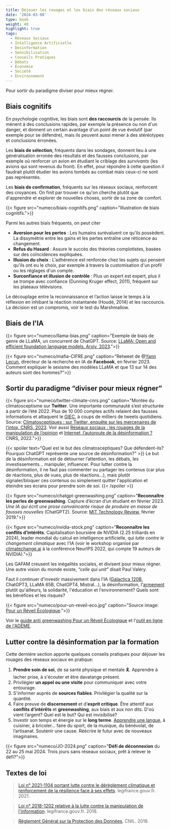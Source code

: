 ```yaml
---
title: Déjouer les rouages et les biais des réseaux sociaux
date: '2024-03-08'
type: book
weight: 40
highlight: true
tags:
  - Réseaux Sociaux
  - Intelligence Artificielle
  - Desinformation
  - Sensibilisation
  - Conseils Pratiques
  - Débats
  - Économie
  - Société
  - Environnement
---
```


Pour sortir du paradigme diviser pour mieux régner.

<!--more-->

## Biais cognitifs

En psychologie cognitive, les biais sont <b>des raccourcis</b> de la pensée.
Ils mènent à des conclusions rapides, par exemple la présence ou non d'un danger, et donnent un certain avantage d'un point de vue évolutif (par exemple pour se défendre), mais ils peuvent aussi mener à des stéréotypes et conclusions érronées.

Les <b>biais de sélection</b>, fréquents dans les sondages, donnent lieu à une généralisation erronée des résultats et des fausses conclusions, par exemple où renforcer un avion en étudiant le criblage des <i>survivants</i> (les avions qui sont revenus du front). En effet, pour répondre à cette question il faudrait plutôt étudier les avions tombés au combat mais ceux-ci ne sont pas représentés.

Les <b>biais de confirmation</b>, fréquents sur les réseaux sociaux, renforcent des croyances. On finit par trouver ce qu'on cherche plutôt que d'apprendre et explorer de nouvelles choses, sortir de sa zone de comfort.

{{< figure src="numeco/biais-cognitifs.png" caption="Illustration de biais cognitifs.">}}

Parmi les autres biais fréquents, on peut citer
* <b>Aversion pour les pertes</b> : Les humains surévaluent ce qu’ils possèdent. La dissymétrie entre les gains et les pertes entraîne une réticence au changement. 
* <b>Refus du Hasard</b> : Assure le succès des théories complotistes, basées sur des coïncidences expliquées.
* <b>Illusion du choix</b> : L’adhérence est renforcée chez les sujets qui pensent qu’ils ont eu le choix, par exemple à travers la customisation d'un profil ou les réglages d'un compte.
* <b>Surconfiance et illusion de contrôle</b> : Plus un expert est expert, plus il se trompe avec confiance (Dunning Kruger effect, 2011), fréquent sur les plateaux télévisions. 

Le découplage entre la reconnaissance et l’action laisse le temps à la réflexion en inhibant la réaction instantanée (Houdé, 2014) et les raccourcis. La décision est un compromis, voir le test du Marshmallow. 

## Biais de l'IA

{{< figure src="numeco/llama-bias.png" caption="Exemple de biais de genre de LLaMA, un concurrent de ChatGPT. Source: [LLaMA: Open and efficient foundation language models. Arxiv, 2023](https://arxiv.org/abs/2302.13971).">}}

{{< figure src="numeco/mafia-CIFRE.png" caption="Retweet de @[Yann Lecun](https://twitter.com/ylecun/status/1629845738170597376?lang=en), directeur de la recherche en IA de <b>Facebook</b>, en février 2023. Comment expliquer le sexisme des modèles LLaMA et que 13 sur 14 des auteurs sont des hommes?">}}

## Sortir du paradigme “diviser pour mieux régner”

{{< figure src="numeco/twitter-climate-cnrs.png" caption="Montée du climatosceptisme sur <b>Twitter</b>. Une importante communauté s’est structurée à partir de l’été 2022. Plus de 10 000 comptes actifs relaient des fausses informations et attaquent le [GIEC](https://www.ecologie.gouv.fr/publication-du-6e-rapport-synthese-du-giec), à coups de milliers de tweets quotidiens. Source: [Climatosceptiques : sur Twitter, enquête sur les mercenaires de l’intox, CNRS, 2023](https://lejournal.cnrs.fr/articles/climatosceptiques-sur-twitter-enquete-sur-les-mercenaires-de-lintox). Voir aussi [Réseaux sociaux : les rouages de la manipulation de l’opinion](https://lejournal.cnrs.fr/articles/reseaux-sociaux-les-rouages-de-la-manipulation-de-lopinion) et [Internet, l’autoroute de la désinformation ?](https://lejournal.cnrs.fr/articles/internet-lautoroute-de-la-desinformation) CNRS, 2022.">}}

{{< spoiler text="Quel est le but des climatosceptiques? Que défendent-ils? Pourquoi ChatGPT représente une source de désinformation?" >}}
Le but de la désinformation est de détourner l’attention, les débats, les investissements... manipuler, influencer.
Pour lutter contre la désinformation, il ne faut pas commenter ou partager les contenus (car plus de réactions, plus de vues, plus de réactions...), mais plutôt signaler/bloquer ces contenus ou simplement quitter l'application et éteindre ses écrans pour prendre soin de soi.
{{< /spoiler >}}

{{< figure src="numeco/chatgpt-greenwashing.png" caption="<b>Reconnaître les perles de greenwashing</b>. Capture d’écran d’un étudiant en février 2023. <i>Une IA qui écrit une prose convaincante risque de produire en masse de fausses nouvelles</i> (ChatGPT2). Source: [MIT Technology Review](https://www.technologyreview.com/2019/02/14/137426/an-ai-tool-auto-generates-fake-news-bogus-tweets-and-plenty-of-gibberish/), février 2019.">}}

{{< figure src="numeco/nvidia-stock.png" caption="<b>Reconnaître les conflits d’intérêts</b>. Capitalisation boursière de NVIDIA (2.25 trilliards en 2024), leader mondial du calcul en intelligence artificielle, qui <i>lutte contre le changement climatique</i> avec l'IA (voir le workshop organisé par [climatechange.ai](https://www.climatechange.ai/events/neurips2022) à la conférence NeurIPS 2022, qui compte 19 auteurs de NVIDIA).">}}

Les GAFAM creusent les inégalités sociales, et divisent pour mieux régner. Une autre vision du monde existe, <i>“celle qui unit”</i> disait Paul Valéry.

Faut il continuer d'investir massivement dans l'IA ([Galactica 120B](https://huggingface.co/facebook/galactica-120b), ChatGPT3, LLaMA 65B, ChatGPT4, Mistral...), la désinformation, l'[armement](https://www.reuters.com/technology/davos-2023-ceos-buzz-about-chatgpt-style-ai-world-economic-forum-2023-01-17/) plutôt qu'ailleurs, la solidarité, l'éducation et l'environnement? Quels sont les bénéfices et les risques?

{{< figure src="numeco/pour-un-reveil-eco.jpg" caption="Source image: [Pour un Réveil Écologique](https://pour-un-reveil-ecologique.org/fr/).">}}

Voir le [guide anti greenwashing Pour un Réveil Écologique](https://pour-un-reveil-ecologique.org/fr/les-entreprises-nous-repondent/#guide-anti-greenwashing) et l'[outil en ligne de l'ADEME](https://communication-responsable.ademe.fr/antigreenwashing).

## Lutter contre la désinformation par la formation

Cette dernière section apporte quelques conseils pratiques pour déjouer les rouages des réseaux sociaux en pratique:

1. <b>Prendre soin de soi</b>, de sa santé physique et mentale 🎗. Apprendre à lacher prise, à s'écouter et être davatange présent.
2. Privilégier <b>un appel ou une visite</b> pour communiquer avec votre entourage.
3. S'informer auprès de <b>sources fiables</b>. Privilégier la qualité sur la quantité.
4. Faire preuve de <b>discernement</b> et d’<b>esprit critique</b>. Être attentif aux <b>conflits d’intérêts</b> et <b>greenwashing</b>, aux biais et aux non dits. D'où vient l’argent? Quel est le but? Qui est invisibilisé?
5. Investir son temps et énergie sur le <b>long terme</b>. [Apprendre une langue](https://www.mtpcours.fr/p/language-learning/), à cuisiner, à bricoler… faire du sport, de la musique, du bénévolat, de l’artisanat. Soutenir une cause. Réécrire le futur avec de nouveaux imaginaires.

{{< figure src="numeco/JO-2024.png" caption="<b>Défi de déconnexion</b> du 22 au 25 mai 2024. Trois jours sans réseaux sociaux, prêt à relever le défi?">}}

## Textes de loi

> [Loi n° 2021-1104 portant lutte contre le dérèglement climatique et renforcement de la résilience face à ses effets](https://www.legifrance.gouv.fr/jorf/id/JORFTEXT000043956924). legifrance.gouv.fr. 2021.

> [Loi n° 2018-1202 relative à la lutte contre la manipulation de l'information](https://www.legifrance.gouv.fr/jorf/id/JORFTEXT000037847559). legifrance.gouv.fr. 2018.

> [Réglement Général sur la Protection des Données](https://www.cnil.fr/fr/rgpd-de-quoi-parle-t-on). CNIL. 2018.
